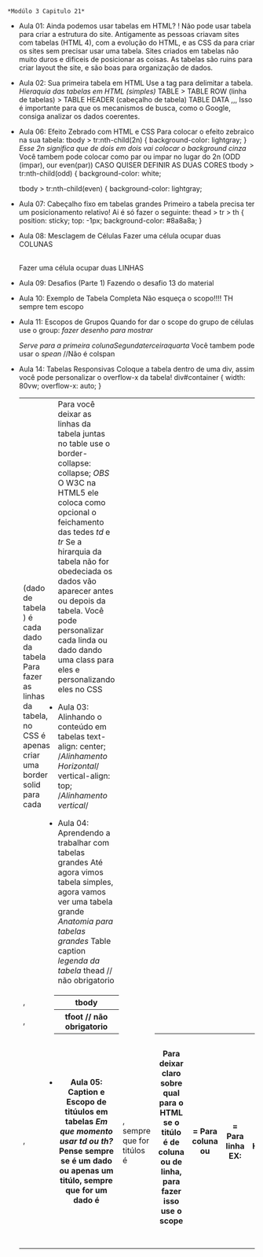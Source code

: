     *Modúlo 3 Capitulo 21*
- Aula 01: Ainda podemos usar tabelas em HTML?
   ! Não pode usar tabela para criar a estrutura do site. 
     Antigamente as pessoas criavam sites com tabelas (HTML 4), com a evolução do HTML, e as CSS da para criar os sites sem precisar usar uma tabela. Sites criados em tabelas não muito duros e dificeis de posicionar as coisas. As tabelas são ruins para criar layout the site, e são boas para organização de dados. 

- Aula 02: Sua primeira tabela em HTML
    Use a tag <table> para delimitar a tabela.
    *Hieraquia das tabelas em HTML (simples)* 
        TABLE >
            TABLE ROW <tr> (linha de tabelas) >
                TABLE HEADER (cabeçalho de tabela)
                    TABLE DATA <td> (dado de tabela ) é cada dado da tabela
    Para fazer as linhas da tabela, no CSS é apenas criar uma border solid para cada <td>
    Para você deixar as linhas da tabela juntas no table use o 
        border-collapse: collapse;
    *OBS*
        O W3C na HTML5 ele coloca como opcional o feichamento das tedes *td* e *tr* 
        Se a hirarquia da tabela não for obedeciada os dados vão aparecer antes ou depois da tabela.
        Você pode personalizar cada linda ou dado dando uma class para eles e personalizando eles no CSS

- Aula 03: Alinhando o conteúdo em tabelas
     text-align: center; /*Alinhamento Horizontal*/
            vertical-align: top; /*Alinhamento vertical*/

- Aula 04: Aprendendo a trabalhar com tabelas grandes
    Até agora vimos tabela simples, agora vamos ver uma tabela grande 
    *Anatomia para tabelas grandes*
        Table
            caption *legenda da tabela* 
            thead // não obrigatorio
                <tr>,<td>,<th>
            tbody 
                <tr>,<td>,<th>
            tfoot // não obrigatorio
                <tr>,<td>,<th>

- Aula 05: Caption e Escopo de titúulos em tabelas
    *Em que momento usar td ou th?* 
        Pense sempre se é um dado ou apenas um titúlo, sempre que for um dado é <td>, sempre que for titúlos é <th>
    Para deixar claro sobre qual para o HTML se o titúlo é de coluna ou de linha, para fazer isso use o scope
    <th scope='col'> = Para coluna ou 
    <th scope='row'> = Para linha
        EX:
            <th scope="row">Total de Habitantes</th>
            <th scope="col">Estado</th>
            <th scope="col">População</th>
    Isso é importante para que os mecanismos de busca, como o Google, consiga analizar os dados coerentes. 

- Aula 06: Efeito Zebrado com HTML e CSS
    Para colocar o efeito zebraico na sua tabela: 
    tbody > tr:nth-child(2n) {
            background-color: lightgray;
        } *Esse 2n significa que de dois em dois vai colocar o background cinza*
        Você tambem pode colocar como par ou impar no lugar do 2n (ODD (impar), our even(par))
    CASO QUISER DEFINIR AS DUAS CORES
    tbody > tr:nth-child(odd) {
        background-color: white;

    tbody > tr:nth-child(even) {
            background-color: lightgray;

- Aula 07: Cabeçalho fixo em tabelas grandes
    Primeiro a tabela precisa ter um posicionamento relativo! Ai é só fazer o seguinte: 
         thead > tr > th { 
            position: sticky;
            top: -1px;
            background-color: #8a8a8a;
        }

- Aula 08: Mesclagem de Células 
    Fazer uma célula ocupar duas COLUNAS
        <td colspan="2">B</td>       
    Fazer uma célula ocupar duas LINHAS
        <td rowspan="3">D</td>

- Aula 09: Desafios (Parte 1)
    Fazendo o desafio 13 do material

- Aula 10: Exemplo de Tabela Completa
    Não esqueça o scopo!!!! TH sempre tem escopo

- Aula 11: Escopos de Grupos
    Quando for dar o scope do grupo de células use o group: *fazer desenho para mostrar*
    <th scope='colgrupo'> Quando é um grupo de colunas 
     <th scope="rowgroup"> Quando é um grupo de linha

- Aula 12: Desafios (Parte 2)
    Fazendo o desafio 14 do material

- Aula 13: Agrupando Colunas com colgroup
    O HTML 5 permite usar a tag colgroup.
         <colgroup>
            <col class="cnome"> *Serve para a primeira coluna*
            <col class="csexo"> *Segunda*
            <col class="cidade"> *terceira*
            <col class="cprof"> *quarta*
        </colgroup>
    Você tambem pode usar o *spean* //Não é colspan
        <colgroup>
            <col class="cnome">
            <col class="cgroup" span="2">
            <col class="cprof">
        </colgroup>

- Aula 14: Tabelas Responsivas
    Coloque a tabela dentro de uma div, assim você pode personalizar o overflow-x da tabela!
        div#container {
            width: 80vw;
            overflow-x: auto;
        }